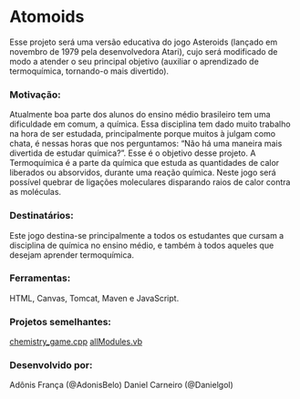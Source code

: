 # Atomoids

Esse projeto será uma versão educativa do jogo Asteroids (lançado em novembro de 1979 pela desenvolvedora Atari), cujo será modificado de modo a atender o seu principal objetivo (auxiliar o aprendizado de termoquímica, tornando-o mais divertido).

### Motivação:

Atualmente boa parte dos alunos do ensino médio brasileiro tem uma dificuldade em comum, a química. Essa disciplina tem dado muito trabalho na hora de ser estudada, principalmente porque muitos à julgam como chata, é nessas horas que nos perguntamos: “Não há uma maneira mais divertida de estudar química?”. Esse é o objetivo desse projeto.
A Termoquímica é a parte da química que estuda as quantidades de calor liberados ou absorvidos, durante uma reação química. Neste jogo será possível quebrar de ligações moleculares disparando raios de calor contra as moléculas.

### Destinatários:

Este jogo destina-se principalmente a todos os estudantes que cursam a disciplina de química no ensino médio, e também à todos aqueles que desejam aprender termoquímica.

### Ferramentas:

HTML, Canvas, Tomcat, Maven e JavaScript.

### Projetos semelhantes:

[chemistry_game.cpp](https://gist.github.com/GEO-RGE/37aa22ee6f19a3e3267e#file-chemistry_game-cpp)
[allModules.vb](https://gist.github.com/ThyJoKing/bf5d37fdd8d9259af87a#file-allmodules-vb)

### Desenvolvido por:

Adônis França (@AdonisBelo)
Daniel Carneiro (@Danielgol)
